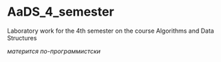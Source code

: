 # AaDS_4_semester
Laboratory work for the 4th semester on the course Algorithms and Data Structures

 *матерится по-программистски* 
